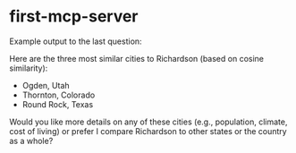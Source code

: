 # first-mcp-server

Example output to the last question:

Here are the three most similar cities to Richardson (based on cosine similarity):

- Ogden, Utah
- Thornton, Colorado
- Round Rock, Texas

Would you like more details on any of these cities (e.g., population, climate, cost of living) or prefer I compare Richardson to other states or the country as a whole?